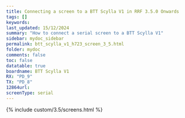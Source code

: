 ```yaml
---
title: Connecting a screen to a BTT Scylla V1 in RRF 3.5.0 Onwards
tags: []
keywords: 
last_updated: 15/12/2024
summary: "How to connect a serial screen to a BTT Scylla V1"
sidebar: mydoc_sidebar
permalink: btt_scylla_v1_h723_screen_3_5.html
folder: mydoc
comments: false
toc: false
datatable: true
boardname: BTT Scylla V1
RX: "PD_9"
TX: "PD_8"
12864url:
screenType: serial
---
```


{% include custom/3.5/screens.html %}
